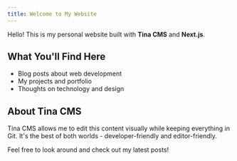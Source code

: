 ```yaml
---
title: Welcome to My Website
---
```


Hello! This is my personal website built with **Tina CMS** and **Next.js**.

## What You'll Find Here

- Blog posts about web development
- My projects and portfolio
- Thoughts on technology and design

## About Tina CMS

Tina CMS allows me to edit this content visually while keeping everything in Git. It's the best of both worlds - developer-friendly and editor-friendly.

Feel free to look around and check out my latest posts!